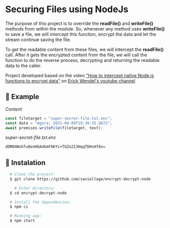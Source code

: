 # Securing Files using NodeJs

The purpose of this project is to override the **readFile()** and **writeFile()** methods from within the module. So, whenever any method uses **writeFile()** to save a file, we will intercept this function, encrypt the data and let the stream continue saving the file.

To get the readable content from these files, we will intercept the **readFile()** call. After it gets the encrypted content from the file, we will call the function to do the reverse process, decrypting and returning the readable data to the caller.

Project developed based on the video ["How to intercept native Node.js functions to encrypt data"](https://www.youtube.com/watch?v=NiMlyJhlbeg) on [Erick Wendel's youtube channel](https://www.youtube.com/channel/UCh84012dEUE076wM2CVFN9A)

## 📃 Example

_Content_

```js
const filetarget = "super-secret-file.txt.enc";
const data = "Agora: 2021-04-09T19:30:35.967Z";
await promises.writeFile(filetarget, text);
```

_super-secret-file.txt.enc_

```txt
dOM04WsOfu8enHGAdkmF6KYc+TGZo2I3HqqTDHvHf8s=
```

## 🚀 Instalation

```bash
  # Clone the project:
  $ git clone https://github.com/saviollage/encrypt-decrypt-node

    # Enter Directory:
  $ cd encrypt-decrypt-node

  # Install the dependencies:
  $ npm ci

  # Running app:
  $ npm start
```
